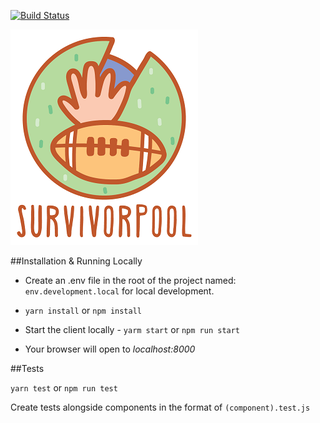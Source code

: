 [![Build Status](https://travis-ci.org/SurvivorPool/Web-Client.svg?branch=master)](https://travis-ci.org/SurvivorPool/Web-Client)

![alt text](src/Assets/Images/logoMedium.png)


##Installation & Running Locally

* Create an .env file in the root of the project named: `env.development.local` for local development.

* `yarn install` or `npm install`

* Start the client locally - `yarm start` or `npm run start`

* Your browser will open to _localhost:8000_

##Tests

`yarn test` or `npm run test`

Create tests alongside components in the format of `(component).test.js`